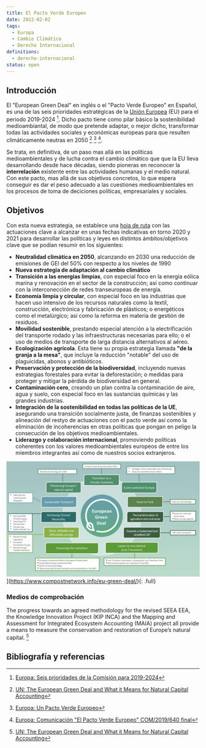```yaml
---
title: El Pacto Verde Europeo
date: 2022-02-02
tags:
  - Europa
  - Cambio Climático
  - Derecho Internacional
definitions:
  - derecho-internacional
status: open
---
```


## Introducción

El "European Green Deal" en inglés o el "Pacto Verde Europeo" en Español, es una de las seis prioridades estratégicas de la [Unión Europea](https://es.wikipedia.org/wiki/Uni%C3%B3n_Europea) (EU) para el periodo 2019-2024 [^3]. Dicho pacto tiene como pilar básico la sostenibilidad medioambiantal, de modo que pretende adaptar, o mejor dicho, transformar todas las actividades sociales y económicas europeas para que resulten climáticamente neutras en 2050 [^1] [^2] [^4].

Se trata, en definitiva, de un paso mas allá en las políticas medioambientales y de lucha contra el cambio climático que que la EU lleva desarrollando desde hace décadas, siendo pioneras en reconocer la **interrelación** existente entre las actividades humanas y el medio natural. Con este pacto, mas allá de sus objetivos concretos, lo que espera conseguir es dar el peso adecuado a las cuestiones medioambientales en los procesos de toma de deciciones políticas, empresariales y sociales. 

## Objetivos

Con esta nueva estrategia, se establece una [hoja de ruta](https://eur-lex.europa.eu/legal-content/ES/TXT/?qid=1596443911913&uri=CELEX:52019DC0640#document2) con las actuaciones clave a alcanzar en unas fechas indicativas en torno 2020 y 2021 para desarrollar las políticas y leyes en distintos ámbitos/objetivos clave que se podían resumir en los siguientes:

- **Neutralidad climática en 2050**, alcanzando en 2030 una reducción de emisiones de GEI del 50% con respecto a los niveles de 1990
- **Nueva estrategia de adaptación al cambio climático**
- **Transición a las energías limpias**, con especial foco en la energía eólica marina y renovación en el sector de la construcción; así como continuar con la interconección de redes transeuropeas de energía.
- **Economía limpia y circular**, con especial foco en las industrias que hacen uso intensivo de los recursos naturales como la textil, construcción, electrónica y fabricación de plásticos; o energéticos como el metalúrgico; así como la reforma en materia de gestión de residuos.
- **Movilidad sostenible**, prestando especial atención a la electrificación del transporte rodado y las infraestructuras necesarias para ello; o el uso de medios de transporte de larga distancia alternativos al aéreo.
- **Ecologización agrícola**. Esta tiene su propia estrategia llamada **"de la granja a la mesa"**, que incluye la reducción "notable" del uso de plaguicidas, abonos y antibióticos. 
- **Preservación y protección de la biodiversidad**, incluyendo nuevas estrategias forestales para evitar la deforestación; o medidas para proteger y mitigar la pérdida de biodiversidad en general.
- **Contaminación cero**, creando un plan contra la contaminación de aire, agua y suelo, con especial foco en las sustancias químicas y las grandes industrias.
- **Integración de la sostenibilidad en todas las políticas de la UE**, asegurando una transición socialmente justa, de finanzas sostenibles y alineación del restyo de actuaciones con el pacto verde así como la eliminación de incoherencias en otras políticas que pongan en peligo la consecución de los objetivos medioambientales.
- **Liderazgo y colaboración internacional**, promoviendo políticas coherentes con los valores medioambientales europeos de entre los miembros integrantes así como de nuestros socios extranjeros.  

![foo](/assets/images/blog/eu_green_deal/green-deal.jpg)](https://www.compostnetwork.info/eu-green-deal/){: .full}

### Medios de comprobación

The progress towards an agreed methodology for the revised SEEA EEA, the Knowledge Innovation Project (KIP INCA) and the Mapping and Assessment for Integrated Ecosystem Accounting (MAIA) project all provide a means to measure the conservation and restoration of Europe’s natural capital. [^1]


## Bibliografía y referencias

[^1]: [UN: The European Green Deal and What it Means for Natural Capital Accounting](https://seea.un.org/news/european-green-deal-and-what-it-means-natural-capital-accounting)
[^2]: [Europa: Un Pacto Verde Europeo](https://ec.europa.eu/info/strategy/priorities-2019-2024/european-green-deal_es)
[^3]: [Europa: Seis prioridades de la Comisión para 2019-2024](https://ec.europa.eu/info/strategy/priorities-2019-2024_es)
[^4]: [Europa: Comunicación "El Pacto Verde Europeo" COM/2019/640 final](https://eur-lex.europa.eu/legal-content/ES/TXT/?uri=CELEX:52019DC0640)